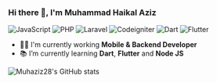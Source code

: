 ### Hi there 👋, I'm Muhammad Haikal Aziz

![JavaScript](https://img.shields.io/badge/JavaScript-Intermediate-yellow)
![PHP](https://img.shields.io/badge/PHP-Intermediate-informational)
![Laravel](https://img.shields.io/badge/Laravel-Intermediate-red)
![Codeigniter](https://img.shields.io/badge/Codeigniter-Intermediate-orange)
![Dart](https://img.shields.io/badge/Dart-Intermediate-blue)
![Flutter](https://img.shields.io/badge/Flutter-Intermediate-blue)

- 👨‍💻 I'm currently working **Mobile & Backend Developer** 
- 📚 I’m currently learning **Dart**, **Flutter** and **Node JS**

![Muhaziz28's GitHub stats](https://github-readme-stats-git-masterrstaa-rickstaa.vercel.app/api?username=Muhaziz28&show_icons=true&theme=radical)
